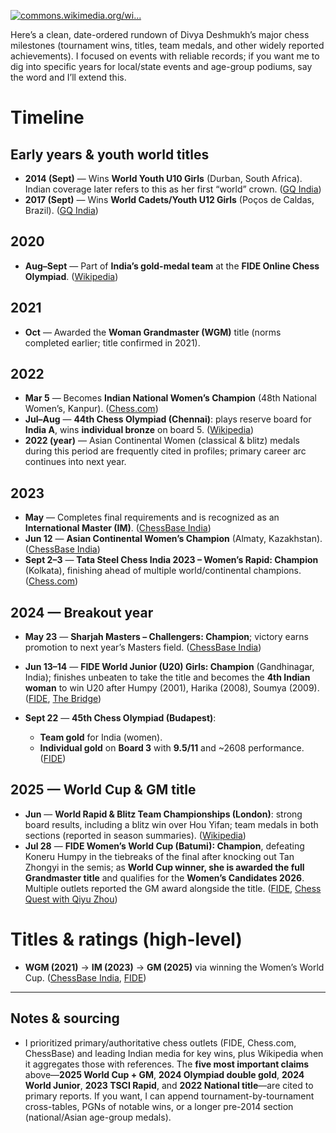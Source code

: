 [![commons.wikimedia.org/wi...](https://images.openai.com/thumbnails/url/5j_abHicu1mSUVJSUGylr5-al1xUWVCSmqJbkpRnoJdeXJJYkpmsl5yfq5-Zm5ieWmxfaAuUsXL0S7F0Tw5287M0zdB18cnMtnRyrvBOTk4NqjBx9gqLqvQwSSqy0A0PrQow8zBKN83Id_EvszQLdsuzjEwNi8r0KFcrBgDuvSjb)](https://commons.wikimedia.org/wiki/File%3ADivya_Deshmukh_at_the_Tata_Steel_Chess_Tournament_2024.jpg?utm_source=chatgpt.com)

Here’s a clean, date-ordered rundown of Divya Deshmukh’s major chess milestones (tournament wins, titles, team medals, and other widely reported achievements). I focused on events with reliable records; if you want me to dig into specific years for local/state events and age-group podiums, say the word and I’ll extend this.

# Timeline

## Early years & youth world titles

* **2014 (Sept)** — Wins **World Youth U10 Girls** (Durban, South Africa). Indian coverage later refers to this as her first “world” crown. ([GQ India][1])
* **2017 (Sept)** — Wins **World Cadets/Youth U12 Girls** (Poços de Caldas, Brazil). ([GQ India][1])

## 2020

* **Aug–Sept** — Part of **India’s gold-medal team** at the **FIDE Online Chess Olympiad**. ([Wikipedia][2])

## 2021

* **Oct** — Awarded the **Woman Grandmaster (WGM)** title (norms completed earlier; title confirmed in 2021).

## 2022

* **Mar 5** — Becomes **Indian National Women’s Champion** (48th National Women’s, Kanpur). ([Chess.com][3])
* **Jul–Aug** — **44th Chess Olympiad (Chennai)**: plays reserve board for **India A**, wins **individual bronze** on board 5. ([Wikipedia][4])
* **2022 (year)** — Asian Continental Women (classical & blitz) medals during this period are frequently cited in profiles; primary career arc continues into next year.

## 2023

* **May** — Completes final requirements and is recognized as an **International Master (IM)**. ([ChessBase India][5])
* **Jun 12** — **Asian Continental Women’s Champion** (Almaty, Kazakhstan). ([ChessBase India][6])
* **Sept 2–3** — **Tata Steel Chess India 2023 – Women’s Rapid: Champion** (Kolkata), finishing ahead of multiple world/continental champions. ([Chess.com][3])

## 2024 — Breakout year

* **May 23** — **Sharjah Masters – Challengers: Champion**; victory earns promotion to next year’s Masters field. ([ChessBase India][7])
* **Jun 13–14** — **FIDE World Junior (U20) Girls: Champion** (Gandhinagar, India); finishes unbeaten to take the title and becomes the **4th Indian woman** to win U20 after Humpy (2001), Harika (2008), Soumya (2009). ([FIDE][8], [The Bridge][9])
* **Sept 22** — **45th Chess Olympiad (Budapest)**:

  * **Team gold** for India (women).
  * **Individual gold** on **Board 3** with **9.5/11** and \~2608 performance. ([FIDE][10])

## 2025 — World Cup & GM title

* **Jun** — **World Rapid & Blitz Team Championships (London)**: strong board results, including a blitz win over Hou Yifan; team medals in both sections (reported in season summaries). ([Wikipedia][2])
* **Jul 28** — **FIDE Women’s World Cup (Batumi): Champion**, defeating Koneru Humpy in the tiebreaks of the final after knocking out Tan Zhongyi in the semis; as **World Cup winner, she is awarded the full Grandmaster title** and qualifies for the **Women’s Candidates 2026**. Multiple outlets reported the GM award alongside the title. ([FIDE][11], [Chess Quest with Qiyu Zhou][12])

# Titles & ratings (high-level)

* **WGM (2021)** → **IM (2023)** → **GM (2025)** via winning the Women’s World Cup. ([ChessBase India][5], [FIDE][11])

---

## Notes & sourcing

* I prioritized primary/authoritative chess outlets (FIDE, Chess.com, ChessBase) and leading Indian media for key wins, plus Wikipedia when it aggregates those with references. The **five most important claims** above—**2025 World Cup + GM**, **2024 Olympiad double gold**, **2024 World Junior**, **2023 TSCI Rapid**, and **2022 National title**—are cited to primary reports. If you want, I can append tournament-by-tournament cross-tables, PGNs of notable wins, or a longer pre-2014 section (national/Asian age-group medals).

[1]: https://www.gqindia.com/content/heres-all-you-need-to-know-about-divya-deshmukh-the-first-indian-to-win-the-fide-womens-world-cup?utm_source=chatgpt.com "Here's all you need to know about Divya Deshmukh - the first Indian ..."
[2]: https://en.wikipedia.org/wiki/Divya_Deshmukh "Divya Deshmukh - Wikipedia"
[3]: https://www.chess.com/news/view/arjun-erigaisi-divya-deshmukh-clinch-indian-national-championships "Arjun Erigaisi, Divya Deshmukh Clinch Indian National Championships - Chess.com"
[4]: https://en.wikipedia.org/wiki/Women%27s_Chess_World_Cup_2025?utm_source=chatgpt.com "Women's Chess World Cup 2025 - Wikipedia"
[5]: https://www.chessbase.in/news/17-year-old-Divya-Deshmukh-is-the-12th-Indian-female-to-become-an-International-Master "17-year-old Divya Deshmukh is the 12th Indian female to become an International Master - ChessBase India"
[6]: https://www.chessbase.in/news/49th-National-Women-Chess-Championship-2023-Round-5-report?utm_source=chatgpt.com "49th National Women 2023 R5: Seven in the lead - ChessBase India"
[7]: https://www.chessbase.in/news/7th-Sharjah-Masters-2024-Round-9-report "Divya Deshmukh wins Sharjah Challengers 2024 - ChessBase India"
[8]: https://www.fide.com/nogerbek-kazybek-and-divya-deshmukh-triumph-at-word-junior-championship-2024/?utm_source=chatgpt.com "Nogerbek Kazybek and Divya Deshmukh triumph at Word Junior ..."
[9]: https://thebridge.in/chess/divya-deshmukh-fide-world-junior-girls-champion-47783?utm_source=chatgpt.com "Divya Deshmukh crowned FIDE World Junior Girls Chess Champion"
[10]: https://www.fide.com/news/3228 "India triumphs at 45th Chess Olympiad, winning both Open and Women’s competitions – International Chess Federation"
[11]: https://www.fide.com/divya-deshmukh-becomes-third-womens-world-cup-champion-defeats-humpy-koneru-in-tiebreak/?utm_source=chatgpt.com "Divya Deshmukh becomes third Women's World Cup Champion ..."
[12]: https://qiyuzhou.wordpress.com/2014/07/?utm_source=chatgpt.com "July | 2014 | World Youth Chess Champion Qiyu Zhou(WGM) and ..."
